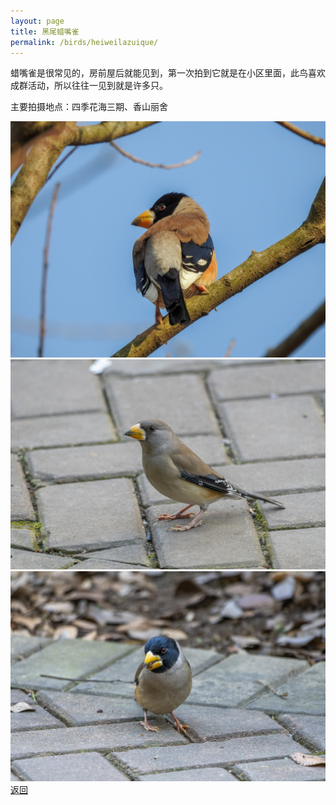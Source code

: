 ```yaml
---
layout: page
title: 黑尾蜡嘴雀
permalink: /birds/heiweilazuique/
---
```

蜡嘴雀是很常见的，房前屋后就能见到，第一次拍到它就是在小区里面，此鸟喜欢成群活动，所以往往一见到就是许多只。

主要拍摄地点：四季花海三期、香山丽舍

![](../picture/黑尾蜡嘴雀/DSCN0317.jpg)
![](../picture/黑尾蜡嘴雀/DSC_2436.jpg)
![](../picture/黑尾蜡嘴雀/DSC_2427.jpg)
[返回](../../)
